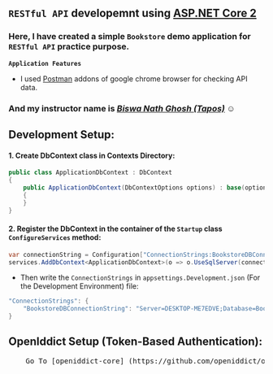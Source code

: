 ## `RESTful API` developemnt using  [ASP.NET Core 2](https://docs.microsoft.com/en-us/aspnet/core/web-api/?view=aspnetcore-2.2)

### Here, I have created a simple `Bookstore` demo application for `RESTful API` practice purpose.<Enter>

**`Application Features`**

- I used [Postman](https://chrome.google.com/webstore/detail/postman/fhbjgbiflinjbdggehcddcbncdddomop) addons of google chrome browser for checking API data.

### And my instructor name is _[Biswa Nath Ghosh (Tapos)](https://github.com/tapos007)_ :relaxed:

## Development Setup:
#### 1. Create DbContext class in Contexts Directory:

```csharp
public class ApplicationDbContext : DbContext
{
    public ApplicationDbContext(DbContextOptions options) : base(options)
    {
    }
}
```

#### 2. Register the DbContext in the container of the `Startup` class `ConfigureServices` method:

```csharp
var connectionString = Configuration["ConnectionStrings:BookstoreDBConnectionString"];
services.AddDbContext<ApplicationDbContext>(o => o.UseSqlServer(connectionString));
```

- Then write the `ConnectionStrings` in `appsettings.Development.json` (For the Development Environment) file:
```csharp
"ConnectionStrings": {
	"BookstoreDBConnectionString": "Server=DESKTOP-ME7EDVE;Database=BookstoreApiDb;Trusted_Connection=True;MultipleActiveResultSets=true"
}
```

## OpenIddict Setup (Token-Based Authentication): 
<pre>
	Go To [openiddict-core] (https://github.com/openiddict/openiddict-core)
</pre>
